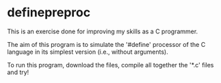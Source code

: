 # definepreproc

This is an exercise done for improving my skills as a C programmer.

The aim of this program is to simulate the '#define' processor of the C language in its simplest version (i.e., without arguments).

To run this program, download the files, compile all together the '*.c' files and try! 
